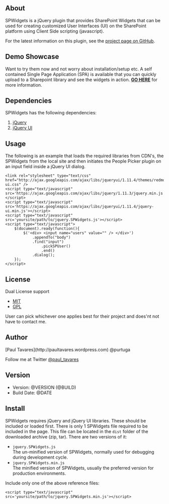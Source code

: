 About
-----

SPWidgets is a jQuery plugin that provides SharePoint Widgets that can be used for creating customized User Interfaces (UI) on the SharePoint platform using Client Side scripting (javascript).

For the latest information on this plugin, see the [project page on GitHub](http://purtuga.github.com/SPWidgets/).


Demo Showcase
-------------

Want to try them now and not worry about installation/setup etc. A self contained Single Page Application (SPA) is available that you can quickly upload to a Sharepoint library and see the widgets in action. [**GO HERE**](https://github.com/purtuga/SPWidgets/blob/master/demo/demo.about.md#spwidgets-demo) for more information.


Dependencies
------------

SPWidgets has the following dependencies:

1.  [jQuery](http://jquery.com)
2.  [jQuery UI](http://jqueryui.com)


Usage
-----

The following is an example that loads the required libraries from CDN's, the SPWidgets from the local site and then initiates the People Picker plugin on an input field inside a jQuery UI dialog.


    <link rel="stylesheet" type="text/css" href="http://ajax.googleapis.com/ajax/libs/jqueryui/1.11.4/themes/redmond/jquery-ui.css" />
    <script type="text/javascript" src='https://ajax.googleapis.com/ajax/libs/jquery/1.11.3/jquery.min.js'></script>
    <script type="text/javascript" src='https://ajax.googleapis.com/ajax/libs/jqueryui/1.11.4/jquery-ui.min.js'></script>
    <script type="text/javascript" src='yoursite/path/to/jquery.SPWidgets.js'></script>
    <script type="text/javascript">
        $(document).ready(function(){
            $('<div> <input name="users" value="" /> </div>')
                .appendTo("body")
                .find("input")
                    .pickSPUser()
                    .end()
                .dialog();
        });
    </script>


License
-------

Dual License support

-   [MIT](http://www.opensource.org/licenses/mit-license.php)
-   [GPL](http://www.opensource.org/licenses/gpl-license.php)

User can pick whichever one applies best for their project and does'nt not have to contact me.


Author
------

<span id="ptAuthorInfo">
[Paul Tavares](http://paultavares.wordpress.com) @purtuga

Follow me at Twitter [@paul_tavares](https://twitter.com/paul_tavares)
</span>

Version
-------

-   Version: @VERSION (@BUILD)
-   Build Date: @DATE


Install
-------

SPWidgets requires jQuery and jQuery UI libraries. These should be included or loaded first. There is only 1 SPWidgets file required to be included in the page. This file can be located in the `dist` folder of the downloaded archive (zip, tar). There are two versions of it:

-   `jquery.SPWidgets.js`<br/>
    The un-minified version of SPWidgets, normally used for debugging during development cycle.
-   `jquery.SPWidgets.min.js`<br/>
    The minified version of SPWidgets, usually the preferred version for production environments.


Include only one of the above reference files:

    <script type="text/javascript" src='yoursite/path/to/jquery.SPWidgets.min.js'></script>


